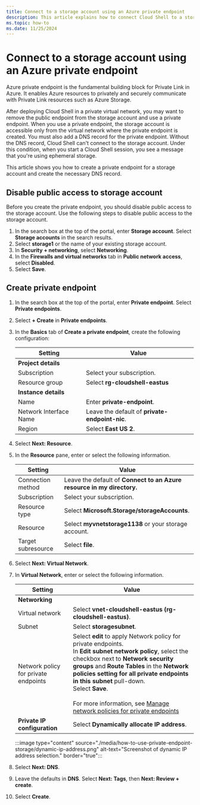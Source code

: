 ```yaml
---
title: Connect to a storage account using an Azure private endpoint
description: This article explains how to connect Cloud Shell to a storage account using a private endpoint.
ms.topic: how-to
ms.date: 11/25/2024
---
```


#  Connect to a storage account using an Azure private endpoint

Azure private endpoint is the fundamental building block for Private Link in Azure. It enables Azure
resources to privately and securely communicate with Private Link resources such as Azure Storage.

After deploying Cloud Shell in a private virtual network, you may want to remove the public endpoint
from the storage account and use a private endpoint. When you use a private endpoint, the storage
account is accessible only from the virtual network where the private endpoint is created. You must
also add a DNS record for the private endpoint. Without the DNS record, Cloud Shell can't connect to
the storage account. Under this condition, when you start a Cloud Shell session, you see a message
that you're using ephemeral storage.

This article shows you how to create a private endpoint for a storage account and create the
necessary DNS record.

## Disable public access to storage account

Before you create the private endpoint, you should disable public access to the storage account. Use
the following steps to disable public access to the storage account.

1. In the search box at the top of the portal, enter **Storage account**. Select **Storage
   accounts** in the search results.
1. Select **storage1** or the name of your existing storage account.
1. In **Security + networking**, select **Networking**.
1. In the **Firewalls and virtual networks** tab in **Public network access**, select **Disabled**.
1. Select **Save**.

## Create private endpoint

1. In the search box at the top of the portal, enter **Private endpoint**. Select **Private
   endpoints**.
1. Select **+ Create** in **Private endpoints**.
1. In the **Basics** tab of **Create a private endpoint**, create the following configuration:

   |        Setting         |                     Value                      |
   | ---------------------- | ---------------------------------------------- |
   | **Project details**    |                                                |
   | Subscription           | Select your subscription.                      |
   | Resource group         | Select **rg-cloudshell-eastus**                |
   | **Instance details**   |                                                |
   | Name                   | Enter **private-endpoint**.                    |
   | Network Interface Name | Leave the default of **private-endpoint-nic**. |
   | Region                 | Select **East US 2**.                          |

1. Select **Next: Resource**.
1. In the **Resource** pane, enter or select the following information.

   |      Setting       |                                 Value                                  |
   | ------------------ | ---------------------------------------------------------------------- |
   | Connection method  | Leave the default of **Connect to an Azure resource in my directory.** |
   | Subscription       | Select your subscription.                                              |
   | Resource type      | Select **Microsoft.Storage/storageAccounts**.                          |
   | Resource           | Select **myvnetstorage1138** or your storage account.                  |
   | Target subresource | Select **file**.                                                       |

1. Select **Next: Virtual Network**.

1. In **Virtual Network**, enter or select the following information.

   |               Setting                |                                                                                                                                                                                            Value                                                                                                                                                                                            |
   | ------------------------------------ | ------------------------------------------------------------------------------------------------------------------------------------------------------------------------------------------------------------------------------------------------------------------------------------------------------------------------------------------------------------------------------------------- |
   | **Networking**                       |                                                                                                                                                                                                                                                                                                                                                                                             |
   | Virtual network                      | Select **vnet-cloudshell-eastus (rg-cloudshell-eastus)**.                                                                                                                                                                                                                                                                                                                                   |
   | Subnet                               | Select **storagesubnet**.                                                                                                                                                                                                                                                                                                                                                                   |
   | Network policy for private endpoints | Select **edit** to apply Network policy for private endpoints. </br> In **Edit subnet network policy**, select the checkbox next to **Network security groups** and **Route Tables** in the **Network policies setting for all private endpoints in this subnet** pull-down. </br> Select **Save**. </br></br>For more information, see [Manage network policies for private endpoints][01] |
   | **Private IP configuration**         | Select **Dynamically allocate IP address**.                                                                                                                                                                                                                                                                                                                                                 |

   :::image type="content" source="./media/how-to-use-private-endpoint-storage/dynamic-ip-address.png" alt-text="Screenshot of dynamic IP address selection." border="true":::

1. Select **Next: DNS**.
1. Leave the defaults in **DNS**. Select **Next: Tags**, then **Next: Review + create**.
1. Select **Create**.

<!-- link references -->
[01]: /azure/private-link/disable-private-endpoint-network-policy
